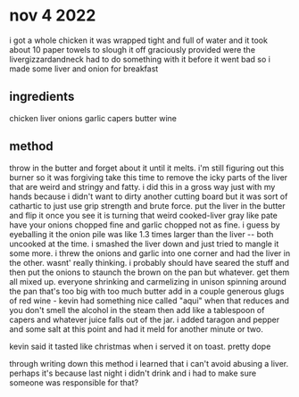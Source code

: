 # nov 4 2022

i got a whole chicken it was wrapped tight and full of water and it took about 10 paper towels to slough it off
graciously provided were the livergizzardandneck
had to do something with it before it went bad so i made some liver and onion for breakfast 


## ingredients

chicken liver
onions
garlic
capers
butter
wine



## method

throw in the butter and forget about it until it melts. i'm still figuring out this burner so it was forgiving
take this time to remove the icky parts of the liver that are weird and stringy and fatty. i did this in a gross way just with my hands because i didn't want to dirty another cutting board but it was sort of cathartic to just use grip strength and brute force.
put the liver in the butter and flip it once you see it is turning that weird cooked-liver gray like pate
have your onions chopped fine and garlic chopped not as fine. i guess by eyeballing it the onion pile was like 1.3 times larger than the liver -- both uncooked at the time.
i smashed the liver down and just tried to mangle it some more. 
i threw the onions and garlic into one corner and had the liver in the other. wasnt' really thinking. i probably should have seared the stuff and then put the onions to staunch the brown on the pan but whatever.
get them all mixed up. everyone shrinking and carmelizing in unison spinning around the pan that's too big with too much butter
add in a couple generous glugs of red wine - kevin had something nice called "aqui" 
when that reduces and you don't smell the alcohol in the steam then add like a tablespoon of capers and whatever juice falls out of the jar.
i added taragon and pepper and some salt at this point and had it meld for another minute or two.

kevin said it tasted like christmas when i served it on toast. pretty dope

through writing down this method i learned that i can't avoid abusing a liver. perhaps it's because last night i didn't drink and i had to make sure someone was responsible for that?